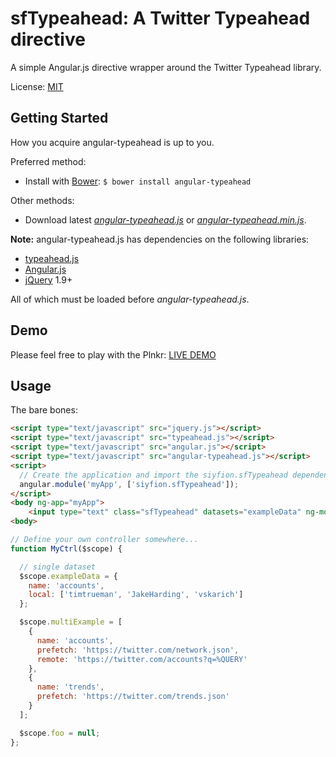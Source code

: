 sfTypeahead: A Twitter Typeahead directive
=================

A simple Angular.js directive wrapper around the Twitter Typeahead library.

License: [MIT](http://www.opensource.org/licenses/mit-license.php)

Getting Started
---------------

How you acquire angular-typeahead is up to you.

Preferred method:
* Install with [Bower][bower]: `$ bower install angular-typeahead`

Other methods:
* Download latest *[angular-typeahead.js][angular-typeahead.js]* or *[angular-typeahead.min.js][angular-typeahead.min.js]*.

**Note:** angular-typeahead.js has dependencies on the following libraries:
* [typeahead.js][typeahead.js]
* [Angular.js][angularjs]
* [jQuery][jquery] 1.9+

All of which must be loaded before *angular-typeahead.js*.

Demo
---------------

Please feel free to play with the Plnkr: [LIVE DEMO][plnkr]

Usage
---------------

The bare bones:

```html
<script type="text/javascript" src="jquery.js"></script>
<script type="text/javascript" src="typeahead.js"></script>
<script type="text/javascript" src="angular.js"></script>
<script type="text/javascript" src="angular-typeahead.js"></script>
<script>
  // Create the application and import the siyfion.sfTypeahead dependency.
  angular.module('myApp', ['siyfion.sfTypeahead']);
</script>
<body ng-app="myApp">
    <input type="text" class="sfTypeahead" datasets="exampleData" ng-model="foo"></div>
<body>
```

```javascript
// Define your own controller somewhere...
function MyCtrl($scope) {

  // single dataset
  $scope.exampleData = {
    name: 'accounts',
    local: ['timtrueman', 'JakeHarding', 'vskarich']
  };

  $scope.multiExample = [
    {
      name: 'accounts',
      prefetch: 'https://twitter.com/network.json',
      remote: 'https://twitter.com/accounts?q=%QUERY'
    },
    {
      name: 'trends',
      prefetch: 'https://twitter.com/trends.json'
    }
  ];

  $scope.foo = null;
};
```


<!-- assets -->
[angular-typeahead.js]: https://raw.github.com/Siyfion/angular-typeahead/master/angular-typeahead.js
[angular-typeahead.min.js]: https://raw.github.com/Siyfion/angular-typeahead/master/angular-typeahead.min.js

<!-- links to third party projects -->
[bower]: http://twitter.github.com/bower/
[jQuery]: http://jquery.com/
[angularjs]: http://angularjs.org/
[typeahead.js]: http://twitter.github.io/typeahead.js/
[plnkr]: http://plnkr.co/edit/AT2RhpE4Qhj4iN5qMtdi?p=preview
